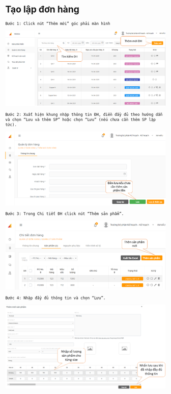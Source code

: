 # Tạo lập đơn hàng

```text
Bước 1: Click nút “Thêm mới” góc phải màn hình
```

![](../.gitbook/assets/quan-ly-dh1.png)

```text
Bước 2: Xuất hiện khung nhập thông tin ĐH, điền đầy đủ theo hướng dẫn và chọn “Lưu và thêm SP” hoặc chọn “Lưu” (nếu chưa cần thêm SP lập tức).
```

![](../.gitbook/assets/tao-dh.png)

```text
Bước 3: Trong Chi tiết ĐH click nút “Thêm sản phẩm”.
```

![](../.gitbook/assets/them-san-pham.png)

```text
Bước 4: Nhập đầy đủ thông tin và chọn “Lưu”.
```

![](../.gitbook/assets/them-sp1%20%281%29.png)

